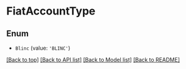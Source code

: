 # FiatAccountType

## Enum


* `Blinc` (value: `'BLINC'`)



[[Back to top]](#) [[Back to API list]](../../README.md#documentation-for-api-endpoints) [[Back to Model list]](../../README.md#documentation-for-models) [[Back to README]](../../README.md)

